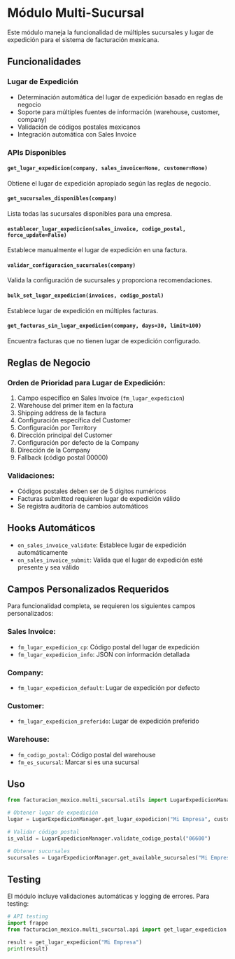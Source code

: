 # Módulo Multi-Sucursal

Este módulo maneja la funcionalidad de múltiples sucursales y lugar de expedición para el sistema de facturación mexicana.

## Funcionalidades

### Lugar de Expedición
- Determinación automática del lugar de expedición basado en reglas de negocio
- Soporte para múltiples fuentes de información (warehouse, customer, company)
- Validación de códigos postales mexicanos
- Integración automática con Sales Invoice

### APIs Disponibles

#### `get_lugar_expedicion(company, sales_invoice=None, customer=None)`
Obtiene el lugar de expedición apropiado según las reglas de negocio.

#### `get_sucursales_disponibles(company)`
Lista todas las sucursales disponibles para una empresa.

#### `establecer_lugar_expedicion(sales_invoice, codigo_postal, force_update=False)`
Establece manualmente el lugar de expedición en una factura.

#### `validar_configuracion_sucursales(company)`
Valida la configuración de sucursales y proporciona recomendaciones.

#### `bulk_set_lugar_expedicion(invoices, codigo_postal)`
Establece lugar de expedición en múltiples facturas.

#### `get_facturas_sin_lugar_expedicion(company, days=30, limit=100)`
Encuentra facturas que no tienen lugar de expedición configurado.

## Reglas de Negocio

### Orden de Prioridad para Lugar de Expedición:
1. Campo específico en Sales Invoice (`fm_lugar_expedicion`)
2. Warehouse del primer item en la factura
3. Shipping address de la factura
4. Configuración específica del Customer
5. Configuración por Territory
6. Dirección principal del Customer
7. Configuración por defecto de la Company
8. Dirección de la Company
9. Fallback (código postal 00000)

### Validaciones:
- Códigos postales deben ser de 5 dígitos numéricos
- Facturas submitted requieren lugar de expedición válido
- Se registra auditoría de cambios automáticos

## Hooks Automáticos

- `on_sales_invoice_validate`: Establece lugar de expedición automáticamente
- `on_sales_invoice_submit`: Valida que el lugar de expedición esté presente y sea válido

## Campos Personalizados Requeridos

Para funcionalidad completa, se requieren los siguientes campos personalizados:

### Sales Invoice:
- `fm_lugar_expedicion_cp`: Código postal del lugar de expedición
- `fm_lugar_expedicion_info`: JSON con información detallada

### Company:
- `fm_lugar_expedicion_default`: Lugar de expedición por defecto

### Customer:
- `fm_lugar_expedicion_preferido`: Lugar de expedición preferido

### Warehouse:
- `fm_codigo_postal`: Código postal del warehouse
- `fm_es_sucursal`: Marcar si es una sucursal

## Uso

```python
from facturacion_mexico.multi_sucursal.utils import LugarExpedicionManager

# Obtener lugar de expedición
lugar = LugarExpedicionManager.get_lugar_expedicion("Mi Empresa", customer="CLIENTE001")

# Validar código postal
is_valid = LugarExpedicionManager.validate_codigo_postal("06600")

# Obtener sucursales
sucursales = LugarExpedicionManager.get_available_sucursales("Mi Empresa")
```

## Testing

El módulo incluye validaciones automáticas y logging de errores. Para testing:

```python
# API testing
import frappe
from facturacion_mexico.multi_sucursal.api import get_lugar_expedicion

result = get_lugar_expedicion("Mi Empresa")
print(result)
```